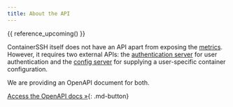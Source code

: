```yaml
---
title: About the API
---
```


{{ reference_upcoming() }}

ContainerSSH itself does not have an API apart from exposing the [metrics](../metrics.md). However, it requires two external APIs: the [authentication server](../auth.md) for user authentication and the [config server](../configserver.md) for supplying a user-specific container configuration.

We are providing an OpenAPI document for both.

[Access the OpenAPI docs »](authconfig/){: .md-button}
